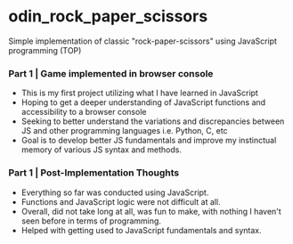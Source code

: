 # odin_rock_paper_scissors
Simple implementation of classic "rock-paper-scissors" using JavaScript programming (TOP)

### Part 1 | Game implemented in browser console

- This is my first project utilizing what I have learned in JavaScript
- Hoping to get a deeper understanding of JavaScript functions and accessibility to a browser console
- Seeking to better understand the variations and discrepancies between JS and other programming languages i.e. Python, C, etc
- Goal is to develop better JS fundamentals and improve my instinctual memory of various JS syntax and methods.

### Part 1 | Post-Implementation Thoughts

- Everything so far was conducted using JavaScript.
- Functions and JavaScript logic were not difficult at all.
- Overall, did not take long at all, was fun to make, with nothing I haven't seen before in terms of programming.
- Helped with getting used to JavaScript fundamentals and syntax.